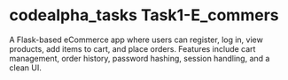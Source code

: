 # codealpha_tasks Task1-E_commers
A Flask-based eCommerce app where users can register, log in, view products, add items to cart, and place orders. Features include cart management, order history, password hashing, session handling, and a clean UI.
